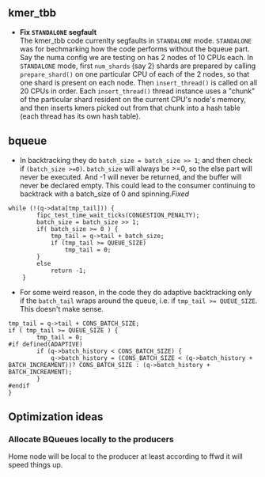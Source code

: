 ## kmer_tbb
* **Fix `STANDALONE` segfault**  
The kmer_tbb code currenlty segfaults in `STANDALONE` mode. `STANDALONE` was for bechmarking how the code performs without 
the bqueue part. Say the numa config we are testing on has 2 nodes of 10 CPUs each. In `STANDALONE` mode, 
first `num_shards` (say 2) shards are prepared by calling `prepare_shard()` on one particular CPU of each of the 2 nodes, 
so that one shard is present on each node. Then `insert_thread()`  is called on all 20 CPUs in order.
Each `insert_thread()` thread instance uses a "chunk" of the particular shard resident on the current CPU's node's memory, 
and then inserts kmers picked out from that chunk into a hash table (each thread has its own hash table).

## bqueue
* In backtracking they do `batch_size = batch_size >> 1`; and then check if `(batch_size >=0)`. 
`batch_size` will always be >=0, so the else part will never be executed. 
And -1 will never be returned, and the buffer will never be declared empty. 
This could lead to the consumer continuing to backtrack with a batch_size of 0 and spinning.*Fixed*
```
while (!(q->data[tmp_tail])) {
		fipc_test_time_wait_ticks(CONGESTION_PENALTY);
		batch_size = batch_size >> 1;
		if( batch_size >= 0 ) {
			tmp_tail = q->tail + batch_size;
			if (tmp_tail >= QUEUE_SIZE)
				tmp_tail = 0;
		}
		else
			return -1;
	}
  ```  
  
* For some weird reason, in the code they do adaptive backtracking only if the `batch_tail` wraps around the queue, 
i.e. if  `tmp_tail >= QUEUE_SIZE`. This doesn't make sense.
```
tmp_tail = q->tail + CONS_BATCH_SIZE;
if ( tmp_tail >= QUEUE_SIZE ) {
		tmp_tail = 0;
#if defined(ADAPTIVE)
		if (q->batch_history < CONS_BATCH_SIZE) {
			q->batch_history = (CONS_BATCH_SIZE < (q->batch_history + BATCH_INCREAMENT))? CONS_BATCH_SIZE : (q->batch_history + BATCH_INCREAMENT);
		}
#endif
}
```

## Optimization ideas

### Allocate BQueues locally to the producers

Home node will be local to the producer at least according to ffwd it will speed things up. 
